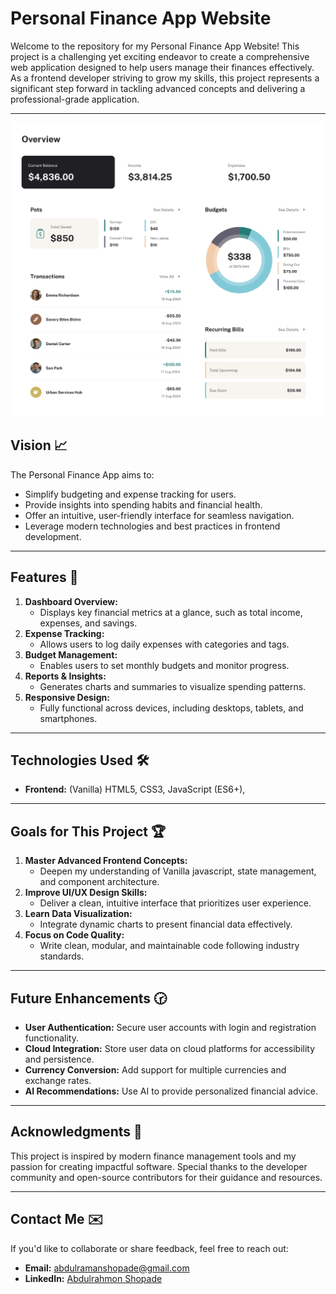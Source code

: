 # Personal Finance App Website

Welcome to the repository for my Personal Finance App Website! This project is a challenging yet exciting endeavor to create a comprehensive web application designed to help users manage their finances effectively. As a frontend developer striving to grow my skills, this project represents a significant step forward in tackling advanced concepts and delivering a professional-grade application.

---

![Landing Page](assets/Main%20Content.jpg)


## Vision 📈

The Personal Finance App aims to:
- Simplify budgeting and expense tracking for users.
- Provide insights into spending habits and financial health.
- Offer an intuitive, user-friendly interface for seamless navigation.
- Leverage modern technologies and best practices in frontend development.

---

## Features 🏦

1. **Dashboard Overview:**
   - Displays key financial metrics at a glance, such as total income, expenses, and savings.
2. **Expense Tracking:**
   - Allows users to log daily expenses with categories and tags.
3. **Budget Management:**
   - Enables users to set monthly budgets and monitor progress.
4. **Reports & Insights:**
   - Generates charts and summaries to visualize spending patterns.
5. **Responsive Design:**
   - Fully functional across devices, including desktops, tablets, and smartphones.

---

## Technologies Used 🛠️

- **Frontend:** (Vanilla) HTML5, CSS3, JavaScript (ES6+),

---

## Goals for This Project 🏆

1. **Master Advanced Frontend Concepts:**
   - Deepen my understanding of Vanilla javascript, state management, and component architecture.
2. **Improve UI/UX Design Skills:**
   - Deliver a clean, intuitive interface that prioritizes user experience.
3. **Learn Data Visualization:**
   - Integrate dynamic charts to present financial data effectively.
4. **Focus on Code Quality:**
   - Write clean, modular, and maintainable code following industry standards.

---

## Future Enhancements 🕝

- **User Authentication:** Secure user accounts with login and registration functionality.
- **Cloud Integration:** Store user data on cloud platforms for accessibility and persistence.
- **Currency Conversion:** Add support for multiple currencies and exchange rates.
- **AI Recommendations:** Use AI to provide personalized financial advice.

---

## Acknowledgments 🙏

This project is inspired by modern finance management tools and my passion for creating impactful software. Special thanks to the developer community and open-source contributors for their guidance and resources.

---

## Contact Me ✉️

If you'd like to collaborate or share feedback, feel free to reach out:

- **Email:** abdulramanshopade@gmail.com
- **LinkedIn:** [Abdulrahmon Shopade](https://www.linkedin.com/in/abdulrahmon-shopade-815537343/)


